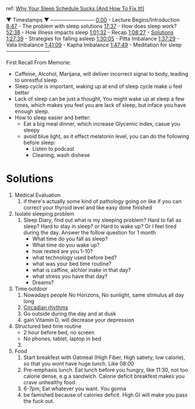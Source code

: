 ref: [Why Your Sleep Schedule Sucks (And How To Fix It!)](https://youtu.be/1aogY1Tm2Lo)


▼ Timestamps ▼ 
────────────
[0:00](https://www.youtube.com/watch?v=1aogY1Tm2Lo&t=0s) - Lecture Begins/Introduction
[8:47](https://www.youtube.com/watch?v=1aogY1Tm2Lo&t=527s) - The problem with sleep solutions
[17:37](https://www.youtube.com/watch?v=1aogY1Tm2Lo&t=1057s) - How does sleep work? 
[52:38](https://www.youtube.com/watch?v=1aogY1Tm2Lo&t=3158s) - How illness impacts sleep
[1:01:32](https://www.youtube.com/watch?v=1aogY1Tm2Lo&t=3692s) - Recap 
[1:08:27](https://www.youtube.com/watch?v=1aogY1Tm2Lo&t=4107s) - [Solutions](#Solutions)
[1:27:39](https://www.youtube.com/watch?v=1aogY1Tm2Lo&t=5259s) - Strategies for falling asleep 
[1:30:05](https://www.youtube.com/watch?v=1aogY1Tm2Lo&t=5405s) - Pitta Imbalance 
[1:37:29](https://www.youtube.com/watch?v=1aogY1Tm2Lo&t=5849s) - Vata Imbalance 
[1:41:09](https://www.youtube.com/watch?v=1aogY1Tm2Lo&t=6069s) - Kapha Imbalance 
[1:47:49](https://www.youtube.com/watch?v=1aogY1Tm2Lo&t=6469s) - Meditation for sleep 
────────────


First Recall From Memorie:
- Caffeine, Alcohol, Marijana, will deliver incorrect signal to body, leading to unrestful sleep
- Sleep cycle is important, waking up at end of sleep cycle make u feel better
- Lack of sleep can be just a thought, You might wake up at sleep a few times, which makes you feel you are lack of sleep, but inface you have enough sleep.
- How to sleep easier and better:
	- Eat a big meal dinner, which increase Glycemic index, casue you sleepy
	- avoid blue light, as it effect melatonin level, you can do the following before sleep:
		- Listen to podcast
		- Cleaning, wash dishese



# Solutions
1. Medical Evaluation
	1. if there's actually some kind of pathology going on like if you can correct your thyroid level and like easy done finished
2. Isolate sleeping problem
	1. Sleep Diary, find out what is my sleeping problem? Hard to fall as sleep? Hard to stay in sleep? or Hard to wake up? Or I feel tired during the day. Answer the follow question for 1 month
		- What time do you fall as sleep?
		- What time do you wake up?
		- how rested are you 1-10?
		- what technology used before bed?
		- what was your bed time routine?
		- what is caffine, alchlor inake in that day?
		- what stress you have that day?
		- Dreams?
3. Time outdoor
	1. Nowadays people No Horizons, No sunlight, same stimulus all day long
	2. [Circadian rhythms](Keywords/Circadian%20rhythms.md)
	3. Go outside during the day and at dusk
	4. gain Vitamin D, will decrease your depression
4. Structured bed time routine
	- 2 hour before bed, no screen
	- No phones, tablet, laptop in bed
	3. 
5. Food
	1. Start breakfest with Oatmeal (High Fiber, High satiety, low calorie), so that you wont have huge lunch. Like 08:00
	2. Pre-emphasis lunch. Eat lunch before you hungry, like 11:30, not too calorie dense, e.g a sandwich. Calorie deficit breakfest makes you crave unhealthy food.
	3. 6-7pm, Eat whatever you want. You gonna 
	4. be famished because of calories deficit. High GI will make you pass the fuck out.